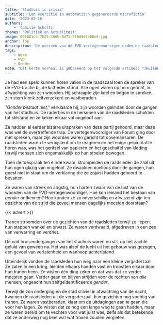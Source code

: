 ```yaml
---
title: 'Stadhuis in crisis'
subtitle: 'Een exercitie in automatisch gegenereerde microfictie'
date: '2023-02-16'
authors:
    - 'Camille Scholtz'
themes: 'Politiek en Actualiteit'
image: 69f081cb-7b03-406b-8d71-8f0d9d7e08e6.jpg
anchor: Top
description: 'De woorden van de FVD-vertegenwoordiger deden de raadsleden versteld staan. Lees hoe ze zich verloren en verward voelden, maar vastberaden bleven om te strijden voor genderrechten.'
tags:
    - Woke
    - FVD
    - Gender
note: "Dit korte verhaal is gebaseerd op het volgende artikel: *[Huilende Arnhemse raadsleden verlaten zaal tijdens genderbetoog FvD'er](https://www.rtlnieuws.nl/nieuws/nederland/artikel/5366176/gender-lhbtiq-geslacht-forum-democratie-d66-groenlinks-partij)*."
---
```


Je had een speld kunnen horen vallen in de raadszaal toen de spreker van de FVD-fractie bij de katheder stond. Alle ogen waren op hem gericht, in afwachting van zijn woorden. Hij schraapte zijn keel en begon te spreken, zijn stem klonk zelfverzekerd en vastberaden.

*"Gender bestaat niet,"* verklaarde hij, zijn woorden galmden door de gangen van het stadhuis. De radertjes in de hersenen van de raadsleden schokten tot stilstand en ze keken elkaar vol ongeloof aan.

Ze hadden al eerder bizarre uitspraken van deze partij gehoord, maar deze was wel de overtreffende trap. De vertegenwoordiger van Forum ging door met spreken, maar zijn woorden waren gericht tot dovemansoren. De raadsleden waren te verbijsterd om te reageren en het enige geluid dat te horen was, was het geritsel van papieren en het geschuifel van kleding terwijl mensen zich ongemakkelijk op hun stoelen bewogen.

Toen de toespraak ten einde kwam, strompelden de raadsleden de zaal uit, hun ogen glazig van ongeloof. Ze dwaalden doelloos door de gangen, hun geest niet in staat om de verklaring die ze zojuist hadden gehoord te bevatten.

Ze waren van streek en angstig, hun harten zwaar van de last van de woorden van de FVD-vertegenwoordiger. Hoe kon iemand het bestaan van *gender* ontkennen? Hoe konden ze zo onverschillig en afwijzend zijn ten opzichte van de strijd die zoveel mensen dagelijks moesten doorstaan?

{{< advert >}}

Tranen stroomden over de gezichten van de raadsleden terwijl ze liepen, hun stappen wankel en onvast. Ze waren verdwaald, afgedreven in een zee van verwarring en verdriet.

De ooit bruisende gangen van het stadhuis waren nu stil, op het zachte geluid van geween na. Het was alsof de lucht uit het gebouw was gezogen, een gevoel van verlatenheid en wanhoop achterlatend.

Uiteindelijk vonden de raadsleden hun weg naar een kleine vergaderzaal. Ze zaten in een kring, hielden elkaars handen vast en troostten elkaar door hun tranen heen. Ze wisten één ding zeker en dat was dat ze verder moesten gaan. Verder gaan en blijven strijden voor de rechten van *alle* mensen, ongeacht hun zelfgeïdentificeerde *gender*.

Terwijl de zon onderging en de stad stilviel in afwachting van de nacht, kwamen de raadsleden uit de vergaderzaal, hun gezichten nog vochtig van tranen. Ze waren vastberaden, klaar om de uitdagingen aan te gaan die voor hen lagen. Ze wisten dat ze nog een lange weg te gaan hadden, maar ze waren bereid om te vechten voor wat juist was, zelfs als dat betekende dat ze onderweg nog heel wat wat tranen zouden vergieten.
